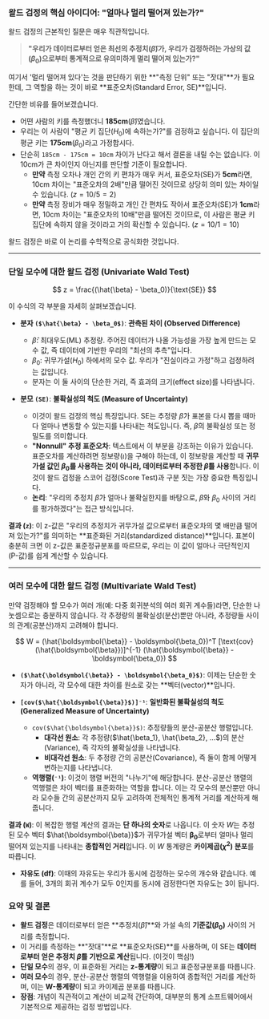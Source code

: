 ### 왈드 검정의 핵심 아이디어: "얼마나 멀리 떨어져 있는가?"

왈드 검정의 근본적인 질문은 매우 직관적입니다.

> **"우리가 데이터로부터 얻은 최선의 추정치($\hat{\beta}$)가, 우리가 검정하려는 가상의 값($\beta_0$)으로부터 통계적으로 유의미하게 멀리 떨어져 있는가?"**

여기서 '멀리 떨어져 있다'는 것을 판단하기 위한 **"측정 단위" 또는 "잣대"**가 필요한데, 그 역할을 하는 것이 바로 **표준오차(Standard Error, SE)**입니다.

간단한 비유를 들어보겠습니다.
*   어떤 사람의 키를 측정했더니 **185cm**($\hat{\beta}$)였습니다.
*   우리는 이 사람이 "평균 키 집단($H_0$)에 속하는가?"를 검정하고 싶습니다. 이 집단의 평균 키는 **175cm**($\beta_0$)라고 가정합시다.
*   단순히 `185cm - 175cm = 10cm` 차이가 난다고 해서 결론을 내릴 수는 없습니다. 이 10cm가 큰 차이인지 아닌지를 판단할 기준이 필요합니다.
    *   **만약** 측정 오차나 개인 간의 키 편차가 매우 커서, 표준오차(SE)가 **5cm**라면, 10cm 차이는 "표준오차의 2배"만큼 떨어진 것이므로 상당히 의미 있는 차이일 수 있습니다. ($z=10/5=2$)
    *   **만약** 측정 장비가 매우 정밀하고 개인 간 편차도 작아서 표준오차(SE)가 **1cm**라면, 10cm 차이는 "표준오차의 10배"만큼 떨어진 것이므로, 이 사람은 평균 키 집단에 속하지 않을 것이라고 거의 확신할 수 있습니다. ($z=10/1=10$)

왈드 검정은 바로 이 논리를 수학적으로 공식화한 것입니다.

---

### 단일 모수에 대한 왈드 검정 (Univariate Wald Test)

$$ z = \frac{(\hat{\beta} - \beta_0)}{\text{SE}} $$

이 수식의 각 부분을 자세히 살펴보겠습니다.

*   **분자 `($\hat{\beta} - \beta_0$)`**: **관측된 차이 (Observed Difference)**
    *   $\hat{\beta}$: 최대우도(ML) 추정량. 주어진 데이터가 나올 가능성을 가장 높게 만드는 모수 값, 즉 데이터에 기반한 우리의 "최선의 추측"입니다.
    *   $\beta_0$: 귀무가설($H_0$) 하에서의 모수 값. 우리가 "진실이라고 가정"하고 검정하려는 값입니다.
    *   분자는 이 둘 사이의 단순한 거리, 즉 효과의 크기(effect size)를 나타냅니다.

*   **분모 `(SE)`**: **불확실성의 척도 (Measure of Uncertainty)**
    *   이것이 왈드 검정의 핵심 특징입니다. SE는 추정량 $\hat{\beta}$가 표본을 다시 뽑을 때마다 얼마나 변동할 수 있는지를 나타내는 척도입니다. 즉, $\hat{\beta}$의 불확실성 또는 정밀도를 의미합니다.
    *   **"Nonnull" 추정 표준오차**: 텍스트에서 이 부분을 강조하는 이유가 있습니다. 표준오차를 계산하려면 정보량($ι$)을 구해야 하는데, 이 정보량을 계산할 때 **귀무가설 값인 $\beta_0$를 사용하는 것이 아니라, 데이터로부터 추정한 $\hat{\beta}$를 사용**합니다. 이것이 왈드 검정을 스코어 검정(Score Test)과 구분 짓는 가장 중요한 특징입니다.
    *   **논리**: "우리의 추정치 $\hat{\beta}$가 얼마나 불확실한지를 바탕으로, $\hat{\beta}$와 $\beta_0$ 사이의 거리를 평가하겠다"는 접근 방식입니다.

**결과 (`z`)**: 이 z-값은 "우리의 추정치가 귀무가설 값으로부터 표준오차의 몇 배만큼 떨어져 있는가?"를 의미하는 **표준화된 거리(standardized distance)**입니다. 표본이 충분히 크면 이 z-값은 표준정규분포를 따르므로, 우리는 이 값이 얼마나 극단적인지 (P-값)를 쉽게 계산할 수 있습니다.

---

### 여러 모수에 대한 왈드 검정 (Multivariate Wald Test)

만약 검정해야 할 모수가 여러 개(예: 다중 회귀분석의 여러 회귀 계수들)라면, 단순한 나눗셈으로는 충분하지 않습니다. 각 추정량의 불확실성(분산)뿐만 아니라, 추정량들 사이의 관계(공분산)까지 고려해야 합니다.

$$ W = (\hat{\boldsymbol{\beta}} - \boldsymbol{\beta_0})^T [\text{cov}(\hat{\boldsymbol{\beta}})]^{-1} (\hat{\boldsymbol{\beta}} - \boldsymbol{\beta_0}) $$

*   **`($\hat{\boldsymbol{\beta}} - \boldsymbol{\beta_0}$)`**: 이제는 단순한 숫자가 아니라, 각 모수에 대한 차이를 원소로 갖는 **벡터(vector)**입니다.

*   **`[cov($\hat{\boldsymbol{\beta}}$)]⁻¹`**: **일반화된 불확실성의 척도 (Generalized Measure of Uncertainty)**
    *   `cov($\hat{\boldsymbol{\beta}}$)`: 추정량들의 분산-공분산 행렬입니다.
        *   **대각선 원소**: 각 추정량($\hat{\beta_1}, \hat{\beta_2}, ...$)의 분산(Variance), 즉 각자의 불확실성을 나타냅니다.
        *   **비대각선 원소**: 두 추정량 간의 공분산(Covariance), 즉 둘이 함께 어떻게 변하는지를 나타냅니다.
    *   **역행렬(`⁻¹`)**: 이것이 행렬 버전의 "나누기"에 해당합니다. 분산-공분산 행렬의 역행렬은 차이 벡터를 표준화하는 역할을 합니다. 이는 각 모수의 분산뿐만 아니라 모수들 간의 공분산까지 모두 고려하여 전체적인 통계적 거리를 계산하게 해줍니다.

**결과 (`W`)**: 이 복잡한 행렬 계산의 결과는 **단 하나의 숫자**로 나옵니다. 이 숫자 $W$는 추정된 모수 벡터 $\hat{\boldsymbol{\beta}}$가 귀무가설 벡터 $\boldsymbol{\beta_0}$로부터 얼마나 멀리 떨어져 있는지를 나타내는 **종합적인 거리**입니다. 이 $W$ 통계량은 **카이제곱($\chi^2$) 분포**를 따릅니다.

*   **자유도 (df)**: 이때의 자유도는 우리가 동시에 검정하는 모수의 개수와 같습니다. 예를 들어, 3개의 회귀 계수가 모두 0인지를 동시에 검정한다면 자유도는 3이 됩니다.

### 요약 및 결론

*   **왈드 검정**은 데이터로부터 얻은 **추정치($\hat{\beta}$)**와 가설 속의 **기준값($\beta_0$)** 사이의 거리를 측정합니다.
*   이 거리를 측정하는 **"잣대"**로 **표준오차(SE)**를 사용하며, 이 SE는 **데이터로부터 얻은 추정치 $\hat{\beta}$를 기반으로 계산**됩니다. (이것이 핵심!)
*   **단일 모수**의 경우, 이 표준화된 거리는 **z-통계량**이 되고 표준정규분포를 따릅니다.
*   **여러 모수**의 경우, 분산-공분산 행렬의 역행렬을 이용하여 종합적인 거리를 계산하며, 이는 **W-통계량**이 되고 카이제곱 분포를 따릅니다.
*   **장점**: 개념이 직관적이고 계산이 비교적 간단하여, 대부분의 통계 소프트웨어에서 기본적으로 제공하는 검정 방법입니다.
